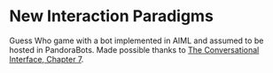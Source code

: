 # New Interaction Paradigms
Guess Who game with a bot implemented in AIML and assumed to be hosted in PandoraBots.
Made possible thanks to [The Conversational Interface, Chapter 7](https://github.com/zoraidacallejas/ConversationalInterface/tree/master/chapter7).